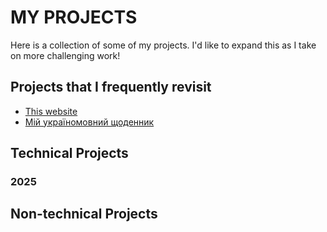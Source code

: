 # MY PROJECTS

Here is a collection of some of my projects. I'd like to expand this as I take on more challenging work!

## Projects that I frequently revisit
- [This website](../about.md)
- [Мій україномовний щоденник](ukrainian-diary.md)


## Technical Projects

### 2025

## Non-technical Projects